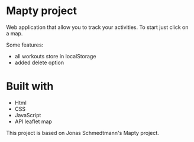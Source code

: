 # Mapty project

Web application that allow you to track your activities. 
To start just click on a map.

Some features:
 - all workouts store in localStorage
 - added delete option

# Built with
 - Html
 - CSS
 - JavaScript
 - API leaflet map
 
This project is based on Jonas Schmedtmann's Mapty project.
